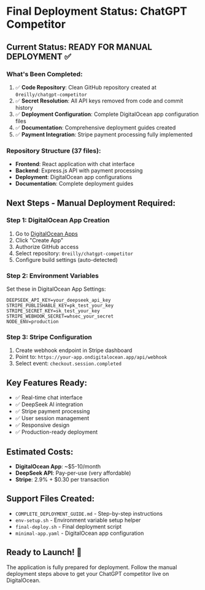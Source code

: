 # Final Deployment Status: ChatGPT Competitor

## Current Status: READY FOR MANUAL DEPLOYMENT ✅

### What's Been Completed:
1. ✅ **Code Repository**: Clean GitHub repository created at `0reilly/chatgpt-competitor`
2. ✅ **Secret Resolution**: All API keys removed from code and commit history
3. ✅ **Deployment Configuration**: Complete DigitalOcean app configuration files
4. ✅ **Documentation**: Comprehensive deployment guides created
5. ✅ **Payment Integration**: Stripe payment processing fully implemented

### Repository Structure (37 files):
- **Frontend**: React application with chat interface
- **Backend**: Express.js API with payment processing
- **Deployment**: DigitalOcean app configurations
- **Documentation**: Complete deployment guides

## Next Steps - Manual Deployment Required:

### Step 1: DigitalOcean App Creation
1. Go to [DigitalOcean Apps](https://cloud.digitalocean.com/apps)
2. Click "Create App"
3. Authorize GitHub access
4. Select repository: `0reilly/chatgpt-competitor`
5. Configure build settings (auto-detected)

### Step 2: Environment Variables
Set these in DigitalOcean App Settings:
```
DEEPSEEK_API_KEY=your_deepseek_api_key
STRIPE_PUBLISHABLE_KEY=pk_test_your_key
STRIPE_SECRET_KEY=sk_test_your_key
STRIPE_WEBHOOK_SECRET=whsec_your_secret
NODE_ENV=production
```

### Step 3: Stripe Configuration
1. Create webhook endpoint in Stripe dashboard
2. Point to: `https://your-app.ondigitalocean.app/api/webhook`
3. Select event: `checkout.session.completed`

## Key Features Ready:
- ✅ Real-time chat interface
- ✅ DeepSeek AI integration
- ✅ Stripe payment processing
- ✅ User session management
- ✅ Responsive design
- ✅ Production-ready deployment

## Estimated Costs:
- **DigitalOcean App**: ~$5-10/month
- **DeepSeek API**: Pay-per-use (very affordable)
- **Stripe**: 2.9% + $0.30 per transaction

## Support Files Created:
- `COMPLETE_DEPLOYMENT_GUIDE.md` - Step-by-step instructions
- `env-setup.sh` - Environment variable setup helper
- `final-deploy.sh` - Final deployment script
- `minimal-app.yaml` - DigitalOcean app configuration

## Ready to Launch! 🚀

The application is fully prepared for deployment. Follow the manual deployment steps above to get your ChatGPT competitor live on DigitalOcean.